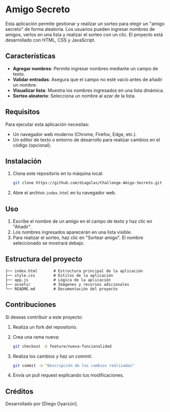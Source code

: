 <h1> Amigo Secreto </h1> 

Esta aplicación permite gestionar y realizar un sorteo para elegir un "amigo secreto" de forma aleatoria. 
Los usuarios pueden ingresar nombres de amigos, verlos en una lista y realizar el sorteo con un clic. El proyecto está desarrollado con HTML, CSS y JavaScript.

<h2> Características </h2>

- **Agregar nombres**: Permite ingresar nombres mediante un campo de texto.
- **Validar entradas**: Asegura que el campo no esté vacío antes de añadir un nombre.
- **Visualizar lista**: Muestra los nombres ingresados en una lista dinámica.
- **Sorteo aleatorio**: Selecciona un nombre al azar de la lista.

<h2> Requisitos </h2>

Para ejecutar esta aplicación necesitas:

- Un navegador web moderno (Chrome, Firefox, Edge, etc.).
- Un editor de texto o entorno de desarrollo para realizar cambios en el código (opcional).

<h2> Instalación </h2>

1. Clona este repositorio en tu máquina local:

   ```bash
   git clone https://github.com/diagolas/Challenge-Amigo-Secreto.git
   ```

   
2. Abre el archivo `index.html` en tu navegador web.

<h2>Uso</h2> 

1. Escribe el nombre de un amigo en el campo de texto y haz clic en "Añadir".
2. Los nombres ingresados aparecerán en una lista visible.
3. Para realizar el sorteo, haz clic en "Sortear amigo". El nombre seleccionado se mostrará debajo.

<h2>Estructura del proyecto</h2> 

```
├── index.html       # Estructura principal de la aplicación
├── style.css        # Estilos de la aplicación
├── app.js           # Lógica de la aplicación
├── assets/          # Imágenes y recursos adicionales
└── README.md        # Documentación del proyecto
```

<h2>Contribuciones</h2> 

Si deseas contribuir a este proyecto:

1. Realiza un fork del repositorio.
2. Crea una rama nueva:

   ```bash
   git checkout -b feature/nueva-funcionalidad
   ```

3. Realiza los cambios y haz un commit:

   ```bash
   git commit -m "Descripción de los cambios realizados"
   ```

4. Envía un pull request explicando tus modificaciones.


<h2> Créditos </h2>

Desarrollado por [Diego Oyarzún].

